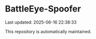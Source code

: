 # BattleEye-Spoofer

Last updated: 2025-06-16 22:38:33

This repository is automatically maintained.
